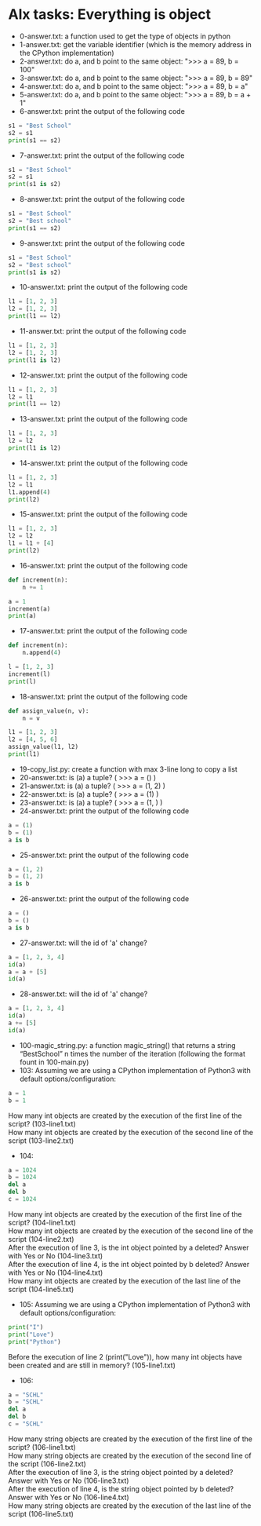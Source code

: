 # Alx tasks: Everything is object

* 0-answer.txt: a function used to get the type of objects in python
* 1-answer.txt: get the variable identifier (which is the memory address in the CPython implementation)
* 2-answer.txt: do a, and b point to the same object: ">>> a = 89, b = 100"
* 3-answer.txt: do a, and b point to the same object: ">>> a = 89, b = 89"
* 4-answer.txt: do a, and b point to the same object: ">>> a = 89, b = a"
* 5-answer.txt: do a, and b point to the same object: ">>> a = 89, b = a + 1"
* 6-answer.txt: print the output of the following code  
```python
s1 = "Best School"
s2 = s1
print(s1 == s2)
```
* 7-answer.txt: print the output of the following code   
```python
s1 = "Best School"
s2 = s1
print(s1 is s2)
```
* 8-answer.txt: print the output of the following code  
```python
s1 = "Best School"
s2 = "Best school"
print(s1 == s2)
```
* 9-answer.txt: print the output of the following code  
```python
s1 = "Best School"
s2 = "Best school"
print(s1 is s2)
```
* 10-answer.txt: print the output of the following code  
```python
l1 = [1, 2, 3]
l2 = [1, 2, 3] 
print(l1 == l2)
```
* 11-answer.txt: print the output of the following code  
```python
l1 = [1, 2, 3]
l2 = [1, 2, 3] 
print(l1 is l2)
```
* 12-answer.txt: print the output of the following code  
```python
l1 = [1, 2, 3]
l2 = l1
print(l1 == l2)
```
* 13-answer.txt: print the output of the following code  
```python
l1 = [1, 2, 3]
l2 = l2
print(l1 is l2)
```
* 14-answer.txt: print the output of the following code  
```python
l1 = [1, 2, 3]
l2 = l1
l1.append(4)
print(l2)
```
* 15-answer.txt: print the output of the following code  
```python
l1 = [1, 2, 3]
l2 = l2
l1 = l1 + [4]
print(l2)
```
* 16-answer.txt: print the output of the following code  
```python
def increment(n):
    n += 1

a = 1
increment(a)
print(a)
```
* 17-answer.txt: print the output of the following code  
```python
def increment(n):
    n.append(4)

l = [1, 2, 3]
increment(l)
print(l)
```
* 18-answer.txt: print the output of the following code  
```python
def assign_value(n, v):
    n = v

l1 = [1, 2, 3]
l2 = [4, 5, 6]
assign_value(l1, l2)
print(l1)
```
* 19-copy_list.py: create a function with max 3-line long to copy a list
* 20-answer.txt: is (a) a tuple?  ( >>> a = () )
* 21-answer.txt: is (a) a tuple? ( >>> a = (1, 2) )
* 22-answer.txt: is (a) a tuple? ( >>> a = (1) )
* 23-answer.txt: is (a) a tuple? ( >>> a = (1, ) )
* 24-answer.txt: print the output of the following code  
```python
a = (1)
b = (1)
a is b
```
* 25-answer.txt: print the output of the following code  
```python
a = (1, 2)
b = (1, 2)
a is b
```
* 26-answer.txt: print the output of the following code  
```python
a = ()
b = ()
a is b
```
* 27-answer.txt: will the id of 'a' change?  
```python
a = [1, 2, 3, 4]
id(a)
a = a + [5]
id(a)
```
* 28-answer.txt: will the id of 'a' change?  
```python
a = [1, 2, 3, 4]
id(a)
a += [5]
id(a)
```
* 100-magic_string.py: a function magic_string() that returns a string “BestSchool” n times the number of the iteration (following the format fount in 100-main.py)  
* 103: Assuming we are using a CPython implementation of Python3 with default options/configuration:
```python
a = 1
b = 1
```  
How many int objects are created by the execution of the first line of the script? (103-line1.txt)  
How many int objects are created by the execution of the second line of the script (103-line2.txt)

* 104:  
```python
a = 1024
b = 1024
del a
del b
c = 1024
```
How many int objects are created by the execution of the first line of the script? (104-line1.txt)  
How many int objects are created by the execution of the second line of the script (104-line2.txt)  
After the execution of line 3, is the int object pointed by a deleted? Answer with Yes or No (104-line3.txt)  
After the execution of line 4, is the int object pointed by b deleted? Answer with Yes or No (104-line4.txt)  
How many int objects are created by the execution of the last line of the script (104-line5.txt)  

* 105: Assuming we are using a CPython implementation of Python3 with default options/configuration:  
```python
print("I")
print("Love")
print("Python")
```
Before the execution of line 2 (print("Love")), how many int objects have been created and are still in memory? (105-line1.txt)

* 106:  
```python
a = "SCHL"
b = "SCHL"
del a
del b
c = "SCHL"
```

How many string objects are created by the execution of the first line of the script? (106-line1.txt)  
How many string objects are created by the execution of the second line of the script (106-line2.txt)  
After the execution of line 3, is the string object pointed by a deleted? Answer with Yes or No (106-line3.txt)  
After the execution of line 4, is the string object pointed by b deleted? Answer with Yes or No (106-line4.txt)  
How many string objects are created by the execution of the last line of the script (106-line5.txt)  
